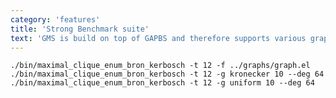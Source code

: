 ```yaml
---
category: 'features'
title: 'Strong Benchmark suite'
text: 'GMS is build on top of GAPBS and therefore supports various graph formats and synthetic graph generators. Evaluate your code using an intuitive CLI.'
---
```


```shell{promptUser: user}{promptHost: machine}
./bin/maximal_clique_enum_bron_kerbosch -t 12 -f ../graphs/graph.el
./bin/maximal_clique_enum_bron_kerbosch -t 12 -g kronecker 10 --deg 64
./bin/maximal_clique_enum_bron_kerbosch -t 12 -g uniform 10 --deg 64
```
